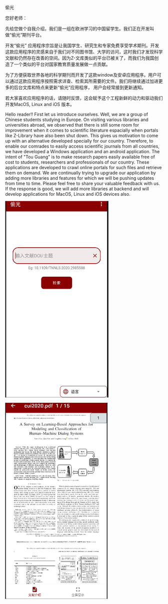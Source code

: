 偷光

您好老师：

先给您做个自我介绍，我们是一组在欧洲学习的中国留学生。我们正在开发叫做“偷光”期刊平台。

开发“偷光” 应用程序宗旨是让我国学生、研究生和专家免费享受学术期刊。开发这款应用程序的灵感来自于我们对不同图书馆、大学的访问，这时我们才发现科学文献和仍然存在改善的空间。因为Z-文库类似的平台已被关了，而我们为我国创造了一个类似的平台对国家教育质量发展做一点贡献。

为了方便获取世界各地的科学期刊而开发了这款window及安卓应用程序。用户可以通过这款应用程序按照需求详查、检索其所需要的文件。我们将继续通过加进更多的后台文库和特点来更新“偷光”应用程序， 用户会经常接到更新通知。

若大家喜欢应用程序的话，请随时反馈，这会赋予这个工程新鲜的动力和驱动我们开发MacOS, Linux and iOS 版本。


Hello reader!!
First let us introduce ourselves. Well, we are a group of Chinese students studying in Europe. 
On visiting various libraries and universities abroad, we observed that there is still some room for improvement when it comes to scientific literature espacially when portals like Z-Library have also been shut down.
This gives us motivation to come up with an alternative developed specially for our country.
Therefore, to enable our comrades to easily access scientific journals from all countries, we have developed a Windows application and an android application.
The intent of "Tou Guang" is to make research papers easily available free of cost to students, researchers and professionals of our country.
These applications are developed to crawl online portals for such files and retrieve them on demand.
We are continually trying to upgrade our application by adding more libraries and features for which we will be pushing updates from time to time.
Please feel free to share your valuable feedback with us. If the response is good, we will add more libraries at backend and will develop applications for MacOS, Linux and iOS devices also.











![Screenshot](https://raw.githubusercontent.com/touguang/guang/main/apk1.PNG)

![Screenshot](https://raw.githubusercontent.com/touguang/guang/main/apk2.PNG)
